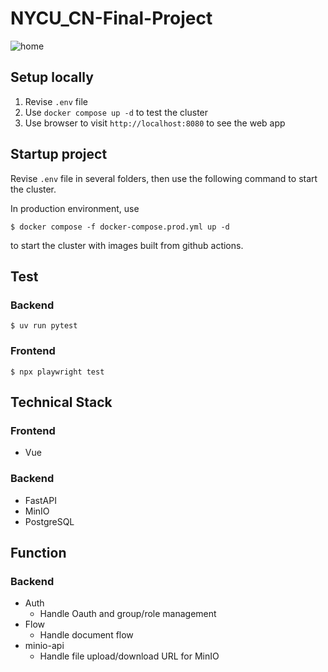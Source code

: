 # NYCU_CN-Final-Project
![home](https://github.com/user-attachments/assets/8929d82b-2acc-43ff-8e0f-2fc2002be462)

## Setup locally
1. Revise `.env` file
2. Use `docker compose up -d` to test the cluster
3. Use browser to visit `http://localhost:8080` to see the web app

## Startup project
Revise `.env` file in several folders, then use the following command to start the cluster.

In production environment, use
```
$ docker compose -f docker-compose.prod.yml up -d
```
to start the cluster with images built from github actions.

## Test
### Backend
```
$ uv run pytest
```

### Frontend
```
$ npx playwright test
```

## Technical Stack
### Frontend
- Vue

### Backend
- FastAPI
- MinIO
- PostgreSQL

## Function
### Backend
- Auth
  - Handle Oauth and group/role management
- Flow
  - Handle document flow
- minio-api
  - Handle file upload/download URL for MinIO
